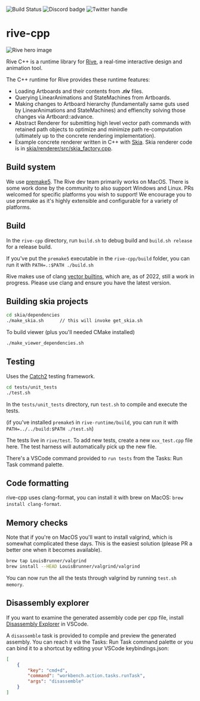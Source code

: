![Build Status](https://github.com/rive-app/rive-cpp/actions/workflows/tests.yml/badge.svg) 
![Discord badge](https://img.shields.io/discord/532365473602600965)
![Twitter handle](https://img.shields.io/twitter/follow/rive_app.svg?style=social&label=Follow)


# rive-cpp

![Rive hero image](https://cdn.rive.app/rive_logo_dark_bg.png)

Rive C++ is a runtime library for [Rive](https://rive.app), a real-time interactive design and animation tool.

The C++ runtime for Rive provides these runtime features:
- Loading Artboards and their contents from **.riv** files.
- Querying LinearAnimations and StateMachines from Artboards.
- Making changes to Artboard hierarchy (fundamentally same guts used by LinearAnimations and StateMachines) and effienclty solving those changes via Artboard::advance.
- Abstract Renderer for submitting high level vector path commands with retained path objects to optimize and minimize path re-computation (ultimately up to the concrete rendering implementation).
- Example concrete renderer written in C++ with [Skia](https://skia.org/). Skia renderer code is in [skia/renderer/src/skia_factory.cpp](skia/renderer/src/skia_factory.cpp).

## Build system
We use [premake5](https://premake.github.io/). The Rive dev team primarily works on MacOS. There is some work done by the community to also support Windows and Linux. PRs welcomed for specific platforms you wish to support! We encourage you to use premake as it's highly extensible and configurable for a variety of platforms.

## Build
In the `rive-cpp` directory, run `build.sh` to debug build and `build.sh release` for a release build.

If you've put the `premake5` executable in the `rive-cpp/build` folder, you can run it with `PATH=.:$PATH ./build.sh`

Rive makes use of clang [vector builtins](https://reviews.llvm.org/D111529), which are, as of 2022, still a work in progress. Please use clang and ensure you have the latest version.

## Building skia projects
```sh
cd skia/dependencies
./make_skia.sh      // this will invoke get_skia.sh
```
To build viewer (plus you'll needed CMake installed)
```sh
./make_viewer_dependencies.sh
```

## Testing
Uses the [Catch2](https://github.com/catchorg/Catch2) testing framework.

```sh
cd tests/unit_tests
./test.sh
```

In the `tests/unit_tests` directory, run `test.sh` to compile and execute the tests.

(if you've installed `premake5` in `rive-runtime/build`, you can run it with `PATH=../../build:$PATH ./test.sh`)

The tests live in `rive/test`. To add new tests, create a new `xxx_test.cpp` file here. The test harness will automatically pick up the new file.

There's a VSCode command provided to `run tests` from the Tasks: Run Task command palette. 

## Code formatting
rive-cpp uses clang-format, you can install it with brew on MacOS: `brew install clang-format`.

## Memory checks
Note that if you're on MacOS you'll want to install valgrind, which is somewhat complicated these days. This is the easiest solution (please PR a better one when it becomes available).

```sh
brew tap LouisBrunner/valgrind
brew install --HEAD LouisBrunner/valgrind/valgrind
```

You can now run the all the tests through valgrind by running `test.sh memory`.

## Disassembly explorer
If you want to examine the generated assembly code per cpp file, install [Disassembly Explorer](https://marketplace.visualstudio.com/items?itemName=dseight.disasexpl) in VSCode.

A `disassemble` task is provided to compile and preview the generated assembly. You can reach it via the Tasks: Run Task command palette or you can bind it to a shortcut by editing your VSCode keybindings.json:

```json
[
    {
        "key": "cmd+d",
        "command": "workbench.action.tasks.runTask",
        "args": "disassemble"
    }
]
```
